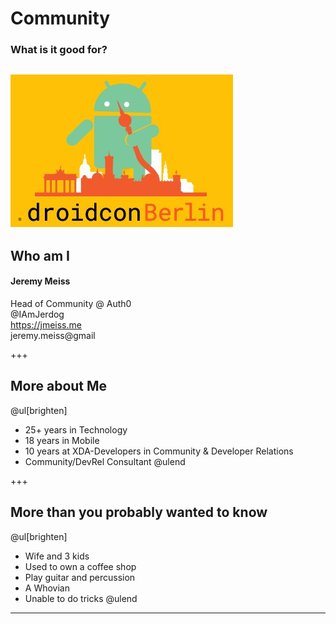 # Community
### What is it good for?
![conflogo](assets/image/conflogo.png)
---
## Who am I
#### Jeremy Meiss
Head of Community @ Auth0<br />
<i class="fa fa-twitter"></i> @IAmJerdog<br />
<i class="fa fa-web"></i>https://jmeiss.me<br />
<i class="fa fa-email"></i>jeremy.meiss@gmail

+++
## More about Me
@ul[brighten]
- 25+ years in Technology
- 18 years in Mobile
- 10 years at XDA-Developers in Community & Developer Relations
- Community/DevRel Consultant
@ulend

+++
## More than you probably wanted to know
@ul[brighten]
- Wife and 3 kids
- Used to own a coffee shop
- Play guitar and percussion
- A Whovian
- Unable to do tricks
@ulend
---
